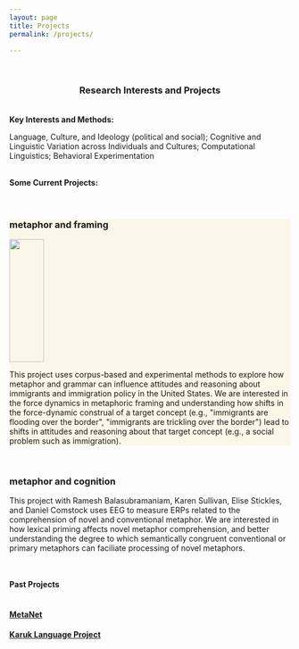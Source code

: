 ```yaml
---
layout: page
title: Projects
permalink: /projects/

---
```



<br>
<center><h3>Research Interests and Projects</h3></center>
<br>
<div class="manual-post">
  <div class="manual manual-title">
  <strong>Key Interests and Methods:</strong>
  </div>

<p><div class="manual-content">
Language, Culture, and Ideology (political and social); Cognitive and Linguistic Variation across Individuals and Cultures; Computational Linguistics; Behavioral Experimentation

</div></p>

<br>

<div class="manual-post">
  <div class="manual manual-title">
  <strong>Some Current Projects:</strong>
  </div>
<br>
<br>

<section class="wrapper" style="background-color: #fbf7e8;">
      <h3 class="researchclass">metaphor and framing</h3>
      <div layout="row" layout-sm="column">
		<img class="imageclass" src="https://i.pinimg.com/736x/a6/a5/cc/a6a5cc35323fcfc8634765e96c2f00a8--mexican-american-political-news.jpg" width="35%" height="220"/> <!-- https://3.bp.blogspot.com/-yv27pVFE8B8/V4FmnYhTUKI/AAAAAAAAymY/lS0OLIWl6EsPpbNLNX2kduMuu5nVnn38wCKgB/s1600/similes%2B14.png, https://mortenkamp.files.wordpress.com/2013/03/sports-metaphors-in-hr.gif -->
        <br />
		<p><div class="manual-content">
		This project uses corpus-based and experimental
          methods to explore how metaphor and grammar can influence attitudes and reasoning
          about immigrants and immigration policy in the United States. We are
          interested in the force dynamics in metaphoric framing and understanding how shifts in the force-dynamic construal of a
          target concept (e.g., "immigrants are flooding over the border", "immigrants are trickling over the border") lead to shifts in attitudes and reasoning about
          that target concept (e.g., a social problem such as immigration).
          </div></p>
</section>

<br>
<h3>metaphor and cognition</h3>

<p><div class="manual-content">
	This project with Ramesh Balasubramaniam, Karen Sullivan, Elise Stickles, and Daniel Comstock uses EEG to measure ERPs related to the comprehension of novel and conventional metaphor. We are interested in how lexical priming affects novel metaphor comprehension, and better understanding the degree to which semantically congruent conventional or primary metaphors can faciliate processing of novel metaphors.
          </div></p>
<br>
<br>
<div class="manual-post">
  <div class="manual manual-title">
  <strong>Past Projects</strong>
  </div>
<br>
<h4><a href="https://metanet.icsi.berkeley.edu/metanet/"><b>MetaNet</b></a></h4>
<h4><a href="http://linguistics.berkeley.edu/~karuk/resources.php"><b>Karuk Language Project</b></a></h4>
